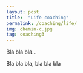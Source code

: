 ```yaml
---
layout: post
title:  "Life coaching"
permalink: /coaching/life/
img: chemin-c.jpg
tag: coaching3
---
```

Bla bla bla...

Bla bla bla, bla bla bla
